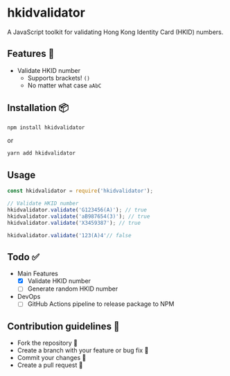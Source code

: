 # hkidvalidator

A JavaScript toolkit for validating Hong Kong Identity Card (HKID) numbers.  

## Features 🤖

- Validate HKID number
  - Supports brackets! `()`
  - No matter what case `aAbC`

## Installation 📦

```sh
npm install hkidvalidator
```

or   
```sh
yarn add hkidvalidator
```

## Usage

```javascript
const hkidvalidator = require('hkidvalidator');

// Validate HKID number
hkidvalidator.validate('G123456(A)'); // true
hkidvalidator.validate('aB987654(3)'); // true
hkidvalidator.validate('X3459387'); // true

hkidvalidator.validate('123(A)4'// false
```

## Todo ✅
- Main Features
  - [x] Validate HKID number
  - [ ] Generate random HKID number
- DevOps
  - [ ] GitHub Actions pipeline to release package to NPM
## Contribution guidelines 📝

- Fork the repository 🍴
- Create a branch with your feature or bug fix 🎋
- Commit your changes 💽
- Create a pull request 🧰
